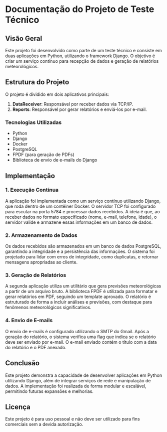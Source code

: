 # Documentação do Projeto de Teste Técnico

## Visão Geral

Este projeto foi desenvolvido como parte de um teste técnico e consiste em duas aplicações em Python, utilizando o framework Django. O objetivo é criar um serviço contínuo para recepção de dados e geração de relatórios meteorológicos.

## Estrutura do Projeto

O projeto é dividido em dois aplicativos principais:

1. **DataReceiver**: Responsável por receber dados via TCP/IP.
2. **Reports**: Responsável por gerar relatórios e enviá-los por e-mail.

### Tecnologias Utilizadas

- Python
- Django
- Docker
- PostgreSQL
- FPDF (para geração de PDFs)
- Biblioteca de envio de e-mails do Django

## Implementação

### 1. Execução Contínua

A aplicação foi implementada como um serviço contínuo utilizando Django, que roda dentro de um contêiner Docker. O servidor TCP foi configurado para escutar na porta 5784 e processar dados recebidos. A ideia é que, ao receber dados no formato especificado (nome, e-mail, telefone, idade), o servidor valide e armazene essas informações em um banco de dados.

### 2. Armazenamento de Dados

Os dados recebidos são armazenados em um banco de dados PostgreSQL, garantindo a integridade e a persistência das informações. O sistema foi projetado para lidar com erros de integridade, como duplicatas, e retornar mensagens apropriadas ao cliente.

### 3. Geração de Relatórios

A segunda aplicação utiliza um utilitário que gera previsões meteorológicas a partir de um arquivo bruto. A biblioteca FPDF é utilizada para formatar e gerar relatórios em PDF, seguindo um template aprovado. O relatório é estruturado de forma a incluir análises e previsões, com destaque para fenômenos meteorológicos significativos.

### 4. Envio de E-mails

O envio de e-mails é configurado utilizando o SMTP do Gmail. Após a geração do relatório, o sistema verifica uma flag que indica se o relatório deve ser enviado por e-mail. O e-mail enviado contém o título com a data do relatório e o PDF anexado.

## Conclusão

Este projeto demonstra a capacidade de desenvolver aplicações em Python utilizando Django, além de integrar serviços de rede e manipulação de dados. A implementação foi realizada de forma modular e escalável, permitindo futuras expansões e melhorias.

## Licença

Este projeto é para uso pessoal e não deve ser utilizado para fins comerciais sem a devida autorização.
